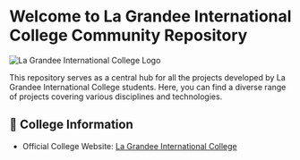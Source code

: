 # Welcome to La Grandee International College Community Repository

![La Grandee International College Logo](https://avatars.githubusercontent.com/u/131573803?s=200&v=4)

This repository serves as a central hub for all the projects developed by La Grandee International College students. Here, you can find a diverse range of projects covering various disciplines and technologies.

## 🏫 College Information

- Official College Website: [La Grandee International College](https://lagrandee.edu.np)


